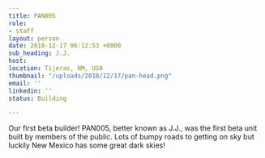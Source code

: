 ```yaml
---
title: PAN005
role:
- staff
layout: person
date: 2018-12-17 06:12:53 +0000
sub_heading: J.J.
host:
location: Tijeras, NM, USA
thumbnail: "/uploads/2018/12/17/pan-head.png"
email: ''
linkedin: ''
status: Building

---
```


Our first beta builder! PAN005, better known as J.J., was the first beta unit built by members of the public. Lots of bumpy roads to getting on sky but luckily New Mexico has some great dark skies!